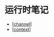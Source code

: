 # 运行时笔记

- [[channel]]
- [[context]]

[//begin]: # "Autogenerated link references for markdown compatibility"
[channel]: runtime/channel "Channel"
[context]: runtime/context "Context"
[//end]: # "Autogenerated link references"